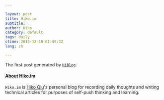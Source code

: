 ```yaml
---

layout: post  
title: Hiko.im 
subtitle:   
author: Hiko  
category: default  
tags: daily   
ctime: 2015-12-18 01:49:32  
lang: zh  

---
```


The first post generated by [`HiBlog`](https://github.com/HikoQiu/HiBlog).

#### About Hiko.im

`Hiko.im` is [Hiko Qiu](http://github.com/HikoQiu)'s personal blog for recording daily thoughts and writing technical articles for purposes of self-push thinking and learning.


